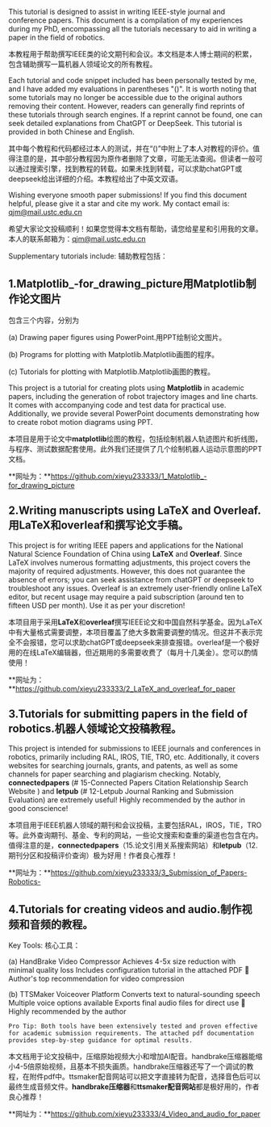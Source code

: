 This tutorial is designed to assist in writing IEEE-style journal and conference papers. This document is a compilation of my experiences during my PhD, encompassing all the tutorials necessary to aid in writing a paper in the field of robotics.

本教程用于帮助撰写IEEE类的论文期刊和会议。本文档是本人博士期间的积累，包含辅助撰写一篇机器人领域论文的所有教程。

Each tutorial and code snippet included has been personally tested by me, and I have added my evaluations in parentheses "()". It is worth noting that some tutorials may no longer be accessible due to the original authors removing their content. However, readers can generally find reprints of these tutorials through search engines. If a reprint cannot be found, one can seek detailed explanations from ChatGPT or DeepSeek. This tutorial is provided in both Chinese and English.

其中每个教程和代码都经过本人的测试，并在“()”中附上了本人对教程的评价。值得注意的是，其中部分教程因为原作者删除了文章，可能无法查阅。但读者一般可以通过搜索引擎，找到教程的转载。如果未找到转载，可以求助chatGPT或deepseek给出详细的介绍。本教程给出了中英文双语。

Wishing everyone smooth paper submissions! If you find this document helpful, please give it a star and cite my work. My contact email is: qjm@mail.ustc.edu.cn

希望大家论文投稿顺利！如果您觉得本文档有帮助，请您给星星和引用我的文章。本人的联系邮箱为：qjm@mail.ustc.edu.cn

Supplementary tutorials include:
辅助教程包括：

## 1.Matplotlib_-for_drawing_picture用Matplotlib制作论文图片
包含三个内容，分别为

(a) Drawing paper figures using PowerPoint.用PPT绘制论文图片。

(b) Programs for plotting with Matplotlib.Matplotlib画图的程序。

(c) Tutorials for plotting with Matplotlib.Matplotlib画图的教程。

This project is a tutorial for creating plots using **Matplotlib** in academic papers, including the generation of robot trajectory images and line charts. It comes with accompanying code and test data for practical use. Additionally, we provide several PowerPoint documents demonstrating how to create robot motion diagrams using PPT. 

本项目是用于论文中**matplotlib**绘图的教程，包括绘制机器人轨迹图片和折线图，与程序、测试数据配套使用。此外我们还提供了几个绘制机器人运动示意图的PPT文档。

**网址为：**https://github.com/xieyu233333/1_Matplotlib_-for_drawing_picture


## 2.Writing manuscripts using LaTeX and Overleaf.用LaTeX和overleaf和撰写论文手稿。

This project is for writing IEEE papers and applications for the National Natural Science Foundation of China using **LaTeX** and **Overleaf**. Since LaTeX involves numerous formatting adjustments, this project covers the majority of required adjustments. However, this does not guarantee the absence of errors; you can seek assistance from chatGPT or deepseek to troubleshoot any issues. Overleaf is an extremely user-friendly online LaTeX editor, but recent usage may require a paid subscription (around ten to fifteen USD per month). Use it as per your discretion!

本项目用于采用**LaTeX**和**overleaf**撰写IEEE论文和中国自然科学基金。因为LaTeX中有大量格式需要调整，本项目覆盖了绝大多数需要调整的情况。但这并不表示完全不会报错，您可以求助chatGPT或deepseek来排查报错。overleaf是一个极好用的在线LaTeX编辑器，但近期用的多需要收费了（每月十几美金）。您可以酌情使用！

**网址为：**https://github.com/xieyu233333/2_LaTeX_and_overleaf_for_paper

## 3.Tutorials for submitting papers in the field of robotics.机器人领域论文投稿教程。

This project is intended for submissions to IEEE journals and conferences in robotics, primarily including RAL, IROS, TIE, TRO, etc. Additionally, it covers websites for searching journals, grants, and patents, as well as some channels for paper searching and plagiarism checking. Notably, **connectedpapers** (# 15-Connected Papers Citation Relationship Search Website ) and **letpub** (# 12-Letpub Journal Ranking and Submission Evaluation) are extremely useful! Highly recommended by the author in good conscience!

本项目用于IEEE机器人领域的期刊和会议投稿，主要包括RAL，IROS，TIE，TRO等。此外查询期刊、基金、专利的网站，一些论文搜索和查重的渠道也包含在内。值得注意的是，**connectedpapers**（15.论文引用关系搜索网站）和**letpub**（12.期刊分区和投稿评价查询）极为好用！作者良心推荐！

**网址为：**https://github.com/xieyu233333/3_Submission_of_Papers-Robotics-

## 4.Tutorials for creating videos and audio.制作视频和音频的教程。

Key Tools:
核心工具：

(a) HandBrake Video Compressor
        Achieves 4-5x size reduction with minimal quality loss
        Includes configuration tutorial in the attached PDF
        🚀 Author's top recommendation for video compression

(b) TTSMaker Voiceover Platform
        Converts text to natural-sounding speech
        Multiple voice options available
        Exports final audio files for direct use
        💯 Highly recommended by the author

    Pro Tip: Both tools have been extensively tested and proven effective for academic submission requirements. The attached pdf documentation provides step-by-step guidance for optimal results.

本文档用于论文投稿中，压缩原始视频大小和增加AI配音。handbrake压缩器能缩小4-5倍原始视频，且基本不损失画质。handbrake压缩器还写了一个调试的教程，在附件pdf中。ttsmaker配音网站可以把文字直接转为配音，选择音色后可以最终生成音频文件。**handbrake压缩器**和**ttsmaker配音网站**都是极好用的，作者良心推荐！

**网址为：**https://github.com/xieyu233333/4_Video_and_audio_for_paper

